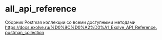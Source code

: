 # all_api_reference
Сборник Postman коллекции со всеми доступными методами https://docs.exolve.ru/%D0%9C%D0%A2%D0%A1_Exolve_API_Reference.postman_collection

